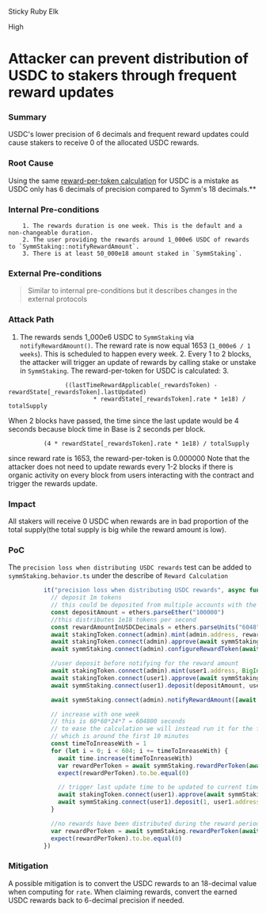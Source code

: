 Sticky Ruby Elk

High

# Attacker can prevent distribution of USDC to stakers through frequent reward updates

### Summary

USDC's lower precision of 6 decimals and frequent reward updates could cause stakers to receive 0 of the allocated USDC rewards.

### Root Cause

 Using the same [reward-per-token calculation](https://github.com/sherlock-audit/2025-03-symm-io-stacking/blob/d7cf7fc96af1c25b53a7b500a98b411cd018c0d3/token/contracts/staking/SymmStaking.sol#L200) for USDC is a mistake as USDC only has 6 decimals of precision compared to Symm's 18 decimals.**

### Internal Pre-conditions

        1. The rewards duration is one week. This is the default and a non-changeable duration.
        2. The user providing the rewards around 1_000e6 USDC of rewards to `SymmStaking::notifyRewardAmount`.
        3. There is at least 50_000e18 amount staked in `SymmStaking`.


### External Pre-conditions

 > Similar to internal pre-conditions but it describes changes in the external protocols

### Attack Path

 1. The rewards sends 1_000e6 USDC to `SymmStaking` via `notifyRewardAmount()`. The reward rate is now equal 1653 (`1_000e6 / 1 weeks`). This is scheduled to happen every week.
        2. Every 1 to 2 blocks, the attacker will trigger an update of rewards by calling stake or unstake in `SymmStaking`. The reward-per-token for USDC is calculated:
        3. 
```solidity
                ((lastTimeRewardApplicable(_rewardsToken) - rewardState[_rewardsToken].lastUpdated)
                        * rewardState[_rewardsToken].rate * 1e18) / totalSupply
 ```
  When 2 blocks have passed, the time since the last update would be 4 seconds because block time in Base is 2 seconds per block.

```solidity
          (4 * rewardState[_rewardsToken].rate * 1e18) / totalSupply
```
since reward rate is 1653, the reward-per-token is 0.000000
        Note that the attacker does not need to update rewards every 1-2 blocks if there is organic activity on every block from users interacting with the contract and trigger the rewards update.

### Impact

 All stakers will receive 0 USDC when rewards are in bad proportion of the total supply(the total supply is big while the reward amount is low).

### PoC

The `precision loss when distributing USDC rewards` test can be added to `symmStaking.behavior.ts` under the describe of `Reward Calculation`
```javascript
          it("precision loss when distributing USDC rewards", async function () {
            // deposit 1m tokens
            // this could be deposited from multiple accounts with the total sum being between 100_000-1M
            const depositAmount = ethers.parseEther("100000")
            //this distributes 1e18 tokens per second
            const rewardAmountInUSDCDecimals = ethers.parseUnits("6048", 6)
            await stakingToken.connect(admin).mint(admin.address, rewardAmountInUSDCDecimals)
            await stakingToken.connect(admin).approve(await symmStaking.getAddress(), rewardAmountInUSDCDecimals)
            await symmStaking.connect(admin).configureRewardToken(await stakingToken.getAddress(), true)

            //user deposit before notifying for the reward amount
            await stakingToken.connect(admin).mint(user1.address, BigInt(604800) + depositAmount)
            await stakingToken.connect(user1).approve(await symmStaking.getAddress(), depositAmount)
            await symmStaking.connect(user1).deposit(depositAmount, user1.address)

            await symmStaking.connect(admin).notifyRewardAmount([await stakingToken.getAddress()], [rewardAmountInUSDCDecimals])

            // increase with one week 
            // this is 60*60*24*7 = 604800 seconds
            // to ease the calculation we will instead run it for the first 1/1000 of the week
            // which is around the first 10 minutes
            const timeToInreaseWith = 1
            for (let i = 0; i < 604; i += timeToInreaseWith) {
              await time.increase(timeToInreaseWith)
              var rewardPerToken = await symmStaking.rewardPerToken(await stakingToken.getAddress())
              expect(rewardPerToken).to.be.equal(0)

              // trigger last update time to be updated to current timestamp
              await stakingToken.connect(user1).approve(await symmStaking.getAddress(), 1)
              await symmStaking.connect(user1).deposit(1, user1.address)
            }

            //no rewards have been distributed during the reward period
            var rewardPerToken = await symmStaking.rewardPerToken(await stakingToken.getAddress())
            expect(rewardPerToken).to.be.equal(0)
          })
```

### Mitigation

 A possible mitigation is to convert the USDC rewards to an 18-decimal value when computing for `rate`. When claiming rewards, convert the earned USDC rewards back to 6-decimal precision if needed.
